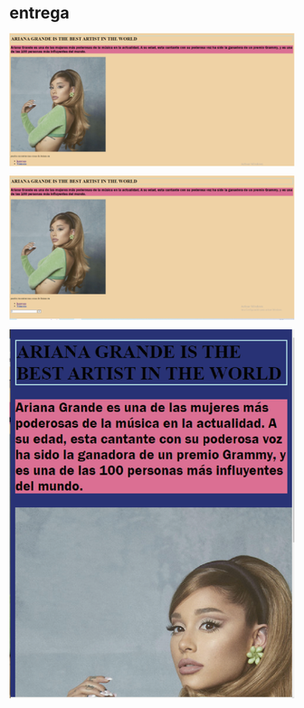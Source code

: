 # entrega
![Alt text](pagweb-001.png "primera pagina web")

![Alt text](pagweb-01.png "segunda pagina con java")

![Alt text](pagweb-02.png "responsivo en pagina web")
